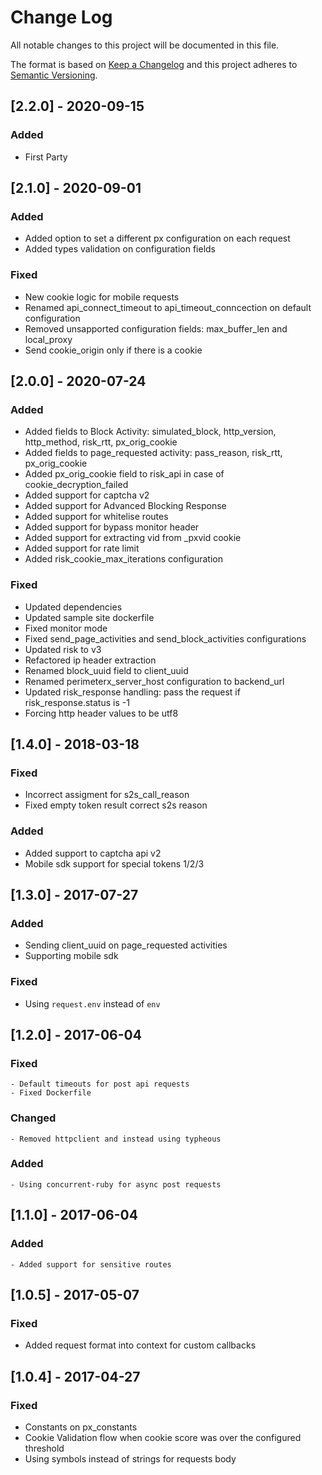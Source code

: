 # Change Log

All notable changes to this project will be documented in this file.

The format is based on [Keep a Changelog](http://keepachangelog.com/)
and this project adheres to [Semantic Versioning](http://semver.org/).

## [2.2.0] - 2020-09-15
### Added
 - First Party

## [2.1.0] - 2020-09-01
### Added
 - Added option to set a different px configuration on each request
 - Added types validation on configuration fields

### Fixed
 - New cookie logic for mobile requests
 - Renamed api_connect_timeout to api_timeout_conncection on default configuration
 - Removed unsapported configuration fields: max_buffer_len and local_proxy
 - Send cookie_origin only if there is a cookie

## [2.0.0] - 2020-07-24
### Added
 - Added fields to Block Activity: simulated_block, http_version, http_method, risk_rtt, px_orig_cookie
 - Added fields to page_requested activity: pass_reason, risk_rtt, px_orig_cookie
 - Added px_orig_cookie field to risk_api in case of cookie_decryption_failed
 - Added support for captcha v2
 - Added support for Advanced Blocking Response
 - Added support for whitelise routes
 - Added support for bypass monitor header
 - Added support for extracting vid from _pxvid cookie
 - Added support for rate limit
 - Added risk_cookie_max_iterations configuration

### Fixed
 - Updated dependencies
 - Updated sample site dockerfile
 - Fixed monitor mode
 - Fixed send_page_activities and send_block_activities configurations
 - Updated risk to v3
 - Refactored ip header extraction
 - Renamed block_uuid field to client_uuid
 - Renamed perimeterx_server_host configuration to backend_url
 - Updated risk_response handling: pass the request if risk_response.status is -1
 - Forcing http header values to be utf8

## [1.4.0] - 2018-03-18
### Fixed
 - Incorrect assigment for s2s_call_reason
 - Fixed empty token result correct s2s reason

### Added
 - Added support to captcha api v2
 - Mobile sdk support for special tokens 1/2/3


## [1.3.0] - 2017-07-27
### Added
 - Sending client_uuid on page_requested activities
 - Supporting mobile sdk
### Fixed
 - Using `request.env` instead of `env`

## [1.2.0] - 2017-06-04
### Fixed 
    - Default timeouts for post api requests
    - Fixed Dockerfile
### Changed
    - Removed httpclient and instead using typheous
### Added
    - Using concurrent-ruby for async post requests
    
## [1.1.0] - 2017-06-04
### Added 
    - Added support for sensitive routes

## [1.0.5] - 2017-05-07
### Fixed
 - Added request format into context for custom callbacks

## [1.0.4] - 2017-04-27
### Fixed
 - Constants on px_constants
 - Cookie Validation flow when cookie score was over the configured threshold
 - Using symbols instead of strings for requests body

